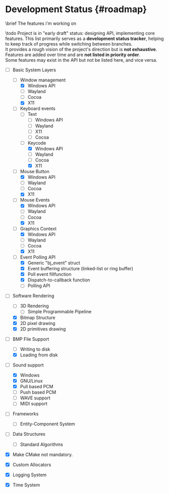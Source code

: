 # Development Status {#roadmap}

\brief The features i'm working on

\todo Project is in "early draft" status: designing API, implementing core features.
This list primarily serves as a **development status tracker**, helping to keep track of progress while switching between branches.  
It provides a rough vision of the project's direction but is **not exhaustive**.  
Features are added over time and are **not listed in priority order**.  
Some features may exist in the API but not be listed here, and vice versa.  
- [ ] Basic System Layers
  - [ ] Window management 
    - [X] Windows API
    - [ ] Wayland
    - [ ] Cocoa
    - [X] X11
  - [ ] Keyboard events 
    - [ ] Text
      - [ ] Windows API
      - [ ] Wayland
      - [ ] X11
      - [ ] Cocoa
    - [ ] Keycode 
      - [X] Windows API
      - [ ] Wayland
      - [ ] Cocoa
      - [X] X11
  - [ ] Mouse Button 
    - [X] Windows API
    - [ ] Wayland
    - [ ] Cocoa
    - [X] X11
  - [ ] Mouse Events 
    - [X] Windows API
    - [ ] Wayland
    - [ ] Cocoa
    - [X] X11
  - [ ] Graphics Context 
    - [X] Windows API
    - [ ] Wayland
    - [ ] Cocoa
    - [X] X11
  - [ ] Event Polling API
    - [X] Generic "bj_event" struct
    - [X] Event buffering structure (linked-list or ring buffer)
    - [X] Poll event fillfunction
    - [X] Dispatch-to-callback function
    - [ ] Polling API
- [ ] Software Rendering
  - [ ] 3D Rendering
    - [ ] Simple Programmable Pipeline
  - [X] Bitmap Structure 
  - [X] 2D pixel drawing 
  - [X] 2D primitives drawing 
- [ ] BMP File Support
  - [ ] Writing to disk
  - [X] Loading from disk 
- [ ] Sound support
  - [X] Windows
  - [X] GNU/Linux
  - [X] Pull based PCM
  - [ ] Push based PCM
  - [ ] WAVE support
  - [ ] MIDI support
- [ ] Frameworks
  - [ ] Entity-Component System
- [ ] Data Structures
  - [ ] Standard Algorithms
- [X] Make CMake not mandatory.
- [X] Custom Allocators 
- [X] Logging System 
- [X] Time System 



